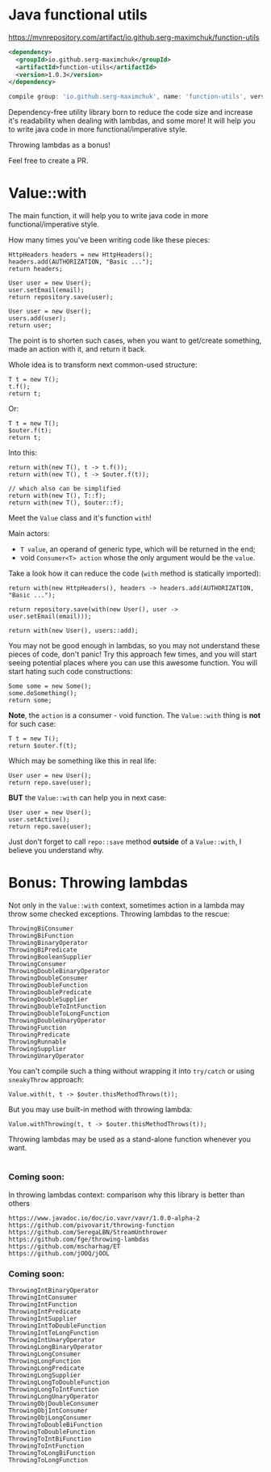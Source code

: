 # Java functional utils

https://mvnrepository.com/artifact/io.github.serg-maximchuk/function-utils

```xml
<dependency>
  <groupId>io.github.serg-maximchuk</groupId>
  <artifactId>function-utils</artifactId>
  <version>1.0.3</version>
</dependency>
```
```groovy
compile group: 'io.github.serg-maximchuk', name: 'function-utils', version: '1.0.3'
```

Dependency-free utility library born to reduce the code size and increase it's readability
when dealing with lambdas, and some more! It will help you to write java code in more
functional/imperative style.

Throwing lambdas as a bonus!

Feel free to create a PR.

# Value::with
The main function, it will help you to write java code in more functional/imperative style.

How many times you've been writing code like these pieces:

```
HttpHeaders headers = new HttpHeaders();
headers.add(AUTHORIZATION, "Basic ...");
return headers;
```


```
User user = new User();
user.setEmail(email);
return repository.save(user);
```

```
User user = new User();
users.add(user);
return user;
```

The point is to shorten such cases, when you want to get/create something, made an action with
it, and return it back.


Whole idea is to transform next common-used structure:
```
T t = new T();
t.f();
return t;
```
Or:
```
T t = new T();
$outer.f(t);
return t;
```

Into this:
```
return with(new T(), t -> t.f());
return with(new T(), t -> $outer.f(t));

// which also can be simplified
return with(new T(), T::f);
return with(new T(), $outer::f);
```

Meet the `Value` class and it's function `with`!

Main actors:
   - `T value`, an operand of generic type, which will be returned in the end;
   - void `Consumer<T> action` whose the only argument would be the `value`.

Take a look how it can reduce the code (`with` method is statically imported):

```
return with(new HttpHeaders(), headers -> headers.add(AUTHORIZATION, "Basic ...");
```

```
return repository.save(with(new User(), user -> user.setEmail(email)));
```

```
return with(new User(), users::add);
```

You may not be good enough in lambdas, so you may not understand these pieces of code,
don't panic! Try this approach few times, and you will start seeing potential places where
you can use this awesome function. You will start hating such code constructions:
```
Some some = new Some();
some.doSomething();
return some;
```

**Note**, the `action` is a consumer - void function. The `Value::with` thing is **not** for
such case:
```
T t = new T();
return $outer.f(t);
```
Which may be something like this in real life:
```
User user = new User();
return repo.save(user);
```
**BUT** the `Value::with` can help you in next case:
```
User user = new User();
user.setActive();
return repo.save(user);
```
Just don't forget to call `repo::save` method **outside** of a `Value::with`,
I believe you understand why.

# Bonus: Throwing lambdas
Not only in the `Value::with` context, sometimes action in a lambda may throw some checked
exceptions. Throwing lambdas to the rescue:

```
ThrowingBiConsumer
ThrowingBiFunction
ThrowingBinaryOperator
ThrowingBiPredicate
ThrowingBooleanSupplier
ThrowingConsumer
ThrowingDoubleBinaryOperator
ThrowingDoubleConsumer
ThrowingDoubleFunction
ThrowingDoublePredicate
ThrowingDoubleSupplier
ThrowingDoubleToIntFunction
ThrowingDoubleToLongFunction
ThrowingDoubleUnaryOperator
ThrowingFunction
ThrowingPredicate
ThrowingRunnable
ThrowingSupplier
ThrowingUnaryOperator
```
You can't compile such a thing without wrapping it into `try/catch` or using
`sneakyThrow` approach:
```
Value.with(t, t -> $outer.thisMethodThrows(t));
```
But you may use built-in method with throwing lambda:
```
Value.withThrowing(t, t -> $outer.thisMethodThrows(t));
```

Throwing lambdas may be used as a stand-alone function whenever you want.

#

### Coming soon:

In throwing lambdas context: comparison why this library is better than others
```
https://www.javadoc.io/doc/io.vavr/vavr/1.0.0-alpha-2
https://github.com/pivovarit/throwing-function
https://github.com/SeregaLBN/StreamUnthrower
https://github.com/fge/throwing-lambdas
https://github.com/mscharhag/ET
https://github.com/jOOQ/jOOL
```


### Coming soon:

```
ThrowingIntBinaryOperator
ThrowingIntConsumer
ThrowingIntFunction
ThrowingIntPredicate
ThrowingIntSupplier
ThrowingIntToDoubleFunction
ThrowingIntToLongFunction
ThrowingIntUnaryOperator
ThrowingLongBinaryOperator
ThrowingLongConsumer
ThrowingLongFunction
ThrowingLongPredicate
ThrowingLongSupplier
ThrowingLongToDoubleFunction
ThrowingLongToIntFunction
ThrowingLongUnaryOperator
ThrowingObjDoubleConsumer
ThrowingObjIntConsumer
ThrowingObjLongConsumer
ThrowingToDoubleBiFunction
ThrowingToDoubleFunction
ThrowingToIntBiFunction
ThrowingToIntFunction
ThrowingToLongBiFunction
ThrowingToLongFunction
```
